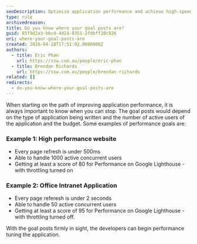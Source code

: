 ```yaml
---
seoDescription: Optimize application performance and achieve high-speed user experiences with measurable goals, such as page load times under 500ms or scores above 80 on Google Lighthouse.
type: rule
archivedreason:
title: Do you know where your goal posts are?
guid: 85f9d2a3-bbc4-4d24-8351-2fdbff10c826
uri: where-your-goal-posts-are
created: 2016-04-28T17:51:02.0000000Z
authors:
  - title: Eric Phan
    url: https://ssw.com.au/people/eric-phan
  - title: Brendan Richards
    url: https://ssw.com.au/people/brendan-richards
related: []
redirects:
  - do-you-know-where-your-goal-posts-are
---
```


When starting on the path of improving application performance, it is always important to know when you can stop. The goal posts would depend on the type of application being written and the number of active users of the application and the budget. Some examples of performance goals are:

<!--endintro-->

### Example 1: High performance website

- Every page refresh is under 500ms
- Able to handle 1000 active concurrent users
- Getting at least a score of 80 for Performance on Google Lighthouse - with throttling turned on

### Example 2: Office Intranet Application

- Every page referesh is under 2 seconds
- Able to handle 50 active concurrent users
- Getting at least a score of 95 for Performance on Google Lighthouse - with throttling turned off.

With the goal posts firmly in sight, the developers can begin performance tuning the application.
